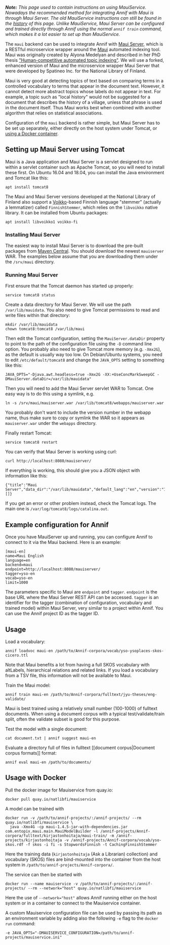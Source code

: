 _**Note:** This page used to contain instructions on using MauiService. Nowadays the recommended method for integrating Annif with Maui is through Maui Server. The old MauiService instructions can still be found in the [history](https://github.com/NatLibFi/Annif/wiki/Backend:-Maui/324767fd4e47089f4d0964bdbe7be635c27c01ec) of this page. Unlike MauiService, Maui Server can be configured and trained directly through Annif using the normal `annif train` command, which makes it a lot easier to set up than MauiService._

The `maui` backend can be used to integrate Annif with [Maui Server](https://github.com/TopQuadrant/MauiServer), which is a RESTful microservice wrapper around the [Maui](http://www.medelyan.com/software) automated indexing tool. Maui was originally created by Alyona Medelyan and described in her PhD thesis ["Human-competitive automated topic indexing"](http://www.medelyan.com/files/phd2009.pdf?attredirects=0&d=1). We will use a forked, enhanced version of Maui and the microservice wrapper Maui Server that were developed by Spatineo Inc. for the National Library of Finland.

Maui is very good at detecting topics of text based on comparing terms in a controlled vocabulary to terms that appear in the document text. However, it cannot detect more abstract topics whose labels do not appear in text. For example, a topic such as "local history" would not be suggested for a document that describes the history of a village, unless that phrase is used in the document itself. Thus Maui works best when combined with another algorithm that relies on statistical associations.

Configuration of the `maui` backend is rather simple, but Maui Server has to be set up separately, either directly on the host system under Tomcat, or [using a Docker container](https://github.com/NatLibFi/Annif/wiki/Backend%3A-Maui#usage-with-docker).

## Setting up Maui Server using Tomcat

Maui is a Java application and Maui Server is a servlet designed to run within a servlet container such as Apache Tomcat, so you will need to install these first. On Ubuntu 16.04 and 18.04, you can install the Java environment and Tomcat like this:

    apt install tomcat8

The Maui and Maui Server versions developed at the National Library of Finland also support a [Voikko](https://voikko.puimula.org/)-based Finnish language "stemmer" (actually a lemmatizer) called `FinnishStemmer`, which relies on the `libvoikko` native library. It can be installed from Ubuntu packages:

    apt install libvoikko1 voikko-fi

### Installing Maui Server

The easiest way to install Maui Server is to download the pre-built packages from [Maven Central](https://search.maven.org/search?q=g:fi.nationallibrary). You should download the newest `mauiserver` WAR. The examples below assume that you are downloading them under the `/srv/maui` directory.

### Running Maui Server

First ensure that the Tomcat daemon has started up properly:

    service tomcat8 status

Create a data directory for Maui Server. We will use the path `/var/lib/mauidata`. You also need to give Tomcat permissions to read and write files within that directory:

    mkdir /var/lib/mauidata
    chown tomcat8:tomcat8 /var/lib/maui

Then edit the Tomcat configuration, setting the `MauiServer.dataDir` property to point to the path of the configuration file using the `-D` command line option. You probably also need to give Tomcat more memory (e.g. `-Xmx2G`), as the default is usually way too low. On Debian/Ubuntu systems, you need to edit `/etc/default/tomcat8` and change the `JAVA_OPTS` setting to something like this:

    JAVA_OPTS="-Djava.awt.headless=true -Xmx2G -XX:+UseConcMarkSweepGC -DMauiServer.dataDir=/var/lib/mauidata"

Then you will need to add the Maui Server servlet WAR to Tomcat. One easy way is to do this using a symlink, e.g.

    ln -s /srv/maui/mauiserver.war /var/lib/tomcat8/webapps/mauiserver.war

You probably don't want to include the version number in the webapp name, thus make sure to copy or symlink the WAR so it appears as `mauiserver.war` under the `webapps` directory.

Finally restart Tomcat:

    service tomcat8 restart

You can verify that Maui Server is working using curl:

    curl http://localhost:8080/mauiserver/

If everything is working, this should give you a JSON object with information like this:

    {"title":"Maui Server","data_dir":"/var/lib/mauidata","default_lang":"en","version":"1.3.2","taggers":[]}

If you get an error or other problem instead, check the Tomcat logs. The main one is `/var/log/tomcat8/logs/catalina.out`.

## Example configuration for Annif

Once you have MauiServer up and running, you can configure Annif to connect to it via the Maui backend. Here is an example:

```
[maui-en]
name=Maui English
language=en
backend=maui
endpoint=http://localhost:8080/mauiserver/
tagger=yso-en
vocab=yso-en
limit=1000
```

The parameters specific to Maui are `endpoint` and `tagger`. `endpoint` is the base URL where the Maui Server REST API can be accessed. `tagger` is an identifier for the tagger (combination of configuration, vocabulary and trained model) within Maui Server, very similar to a project within Annif. You can use the Annif project ID as the tagger ID.

## Usage

Load a vocabulary:

    annif loadvoc maui-en /path/to/Annif-corpora/vocab/yso-ysoplaces-skos-cicero.ttl

Note that Maui benefits a lot from having a full SKOS vocabulary with altLabels, hierarchical relations and related links. If you load a vocabulary from a TSV file, this information will not be available to Maui.

Train the Maui model:

    annif train maui-en /path/to/Annif-corpora/fulltext/jyu-theses/eng-validate/

Maui is best trained using a relatively small number (100-1000) of fulltext documents. When using a document corpus with a typical test/validate/train split, often the validate subset is good for this purpose.

Test the model with a single document:

    cat document.txt | annif suggest maui-en

Evaluate a directory full of files in fulltext [[document corpus|Document corpus formats]] format:

    annif eval maui-en /path/to/documents/

## Usage with Docker

Pull the docker image for Mauiservice from quay.io:
```shell
docker pull quay.io/natlibfi/mauiservice
```

A model can be trained with 
```shell
docker run -v /path/to/annif-projects/:/annif-projects/ --rm quay.io/natlibfi/mauiservice \
  java -Xmx4G -cp maui-1.4.5-jar-with-dependencies.jar com.entopix.maui.main.MauiModelBuilder -l /annif-projects/Annif-corpora/fulltext/kirjastonhoitaja/maui-train/ -m /annif-projects/kirjastonhoitaja -v /annif-projects/Annif-corpora/vocab/yso-skos.rdf -f skos -i fi -s StopwordsFinnish -t CachingFinnishStemmer
```
Here the training data (`kirjastonhoitaja` (Ask a Librarian) collection) and vocabulary (SKOS) files are bind-mounted into the container from the host system in `/path/to/annif-projects/Annif-corpora/`. 

The service can then be started with 
```shell
docker run --name mauiservice -v /path/to/annif-projects/:/annif-projects/ --rm --network="host" quay.io/natlibfi/mauiservice
```

Here the use of `--network="host"` allows Annif running either on the host system or in a container to connect to the Mauiservice container.

A custom Mauiservice configuration file can be used by passing its path as an environment variable by adding also the following `-e` flag  to the `docker run` command: 
```shell
-e JAVA_OPTS="-DMAUISERVICE_CONFIGURATION=/path/to/annif-projects/mauiservice.ini"
```
